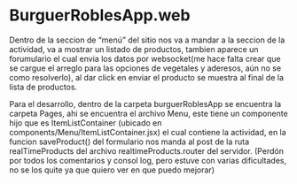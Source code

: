 # BurguerRoblesApp.web

Dentro de la seccion de “menú” del sitio nos va a mandar a la seccion de la actividad, va a mostrar un listado de productos, tambien aparece un forumulario el cual envia los datos por websocket(me hace falta crear que se cargue el arreglo para las opciones de vegetales y aderesos, aún no se como resolverlo), al dar click en enviar el producto se muestra al final de la lista de productos.

Para el desarrollo, dentro de la carpeta burguerRoblesApp se encuentra la carpeta Pages, ahi se encuentra el archivo Menu, este tiene un componente hijo que es ItemListContainer (ubicado en components/Menu/ItemListContainer.jsx) el cual contiene la actividad, en la funcion saveProduct() del formulario nos manda al post de la ruta realTimeProducts del archivo realtimeProducts.router del servidor. (Perdón por todos los comentarios y consol log, pero estuve con varias dificultades, no se los quite ya que quiero ver en que puedo mejorar)
